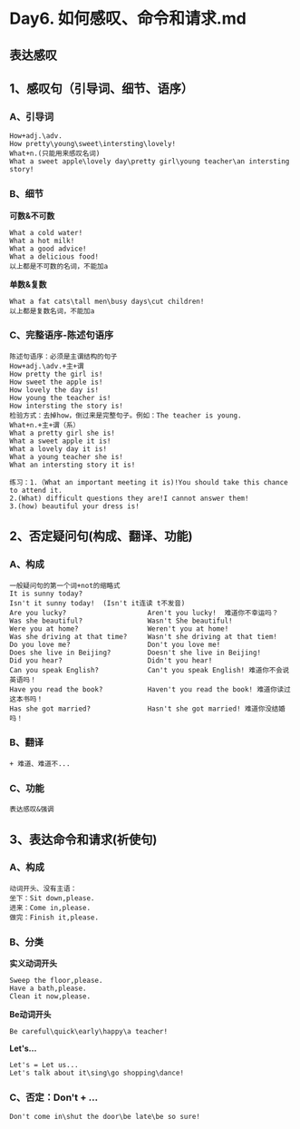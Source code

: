 # Day6. 如何感叹、命令和请求.md
## 表达感叹
## 1、感叹句（引导词、细节、语序）
### A、引导词
```
How+adj.\adv.
How pretty\young\sweet\intersting\lovely!
What+n.(只能用来感叹名词)
What a sweet apple\lovely day\pretty girl\young teacher\an intersting story!
```
### B、细节
**可数&不可数**
```
What a cold water!
What a hot milk!
What a good advice!
What a delicious food!
以上都是不可数的名词，不能加a
```
**单数&复数**
```
What a fat cats\tall men\busy days\cut children!
以上都是复数名词，不能加a
```
### C、完整语序-陈述句语序
```
陈述句语序：必须是主谓结构的句子
How+adj.\adv.+主+谓
How pretty the girl is!
How sweet the apple is!
How lovely the day is!
How young the teacher is!
How intersting the story is!
检验方式：去掉how，倒过来是完整句子。例如：The teacher is young.
What+n.+主+谓（系）
What a pretty girl she is!
What a sweet apple it is!
What a lovely day it is!
What a young teacher she is!
What an intersting story it is!
```
```
练习：1.（What an important meeting it is)!You should take this chance to attend it.
2.(What) difficult questions they are!I cannot answer them!
3.(how) beautiful your dress is!
```
## 2、否定疑问句(构成、翻译、功能)
### A、构成
```
一般疑问句的第一个词+not的缩略式
It is sunny today?
Isn't it sunny today!  (Isn't it连读 t不发音)
Are you lucky?                    Aren't you lucky!  难道你不幸运吗？
Was she beautiful?                Wasn't She beautiful!
Were you at home?                 Weren't you at home!
Was she driving at that time?     Wasn't she driving at that tiem!
Do you love me?                   Don't you love me!
Does she live in Beijing?         Doesn't she live in Beijing!
Did you hear?                     Didn't you hear!
Can you speak English?            Can't you speak English! 难道你不会说英语吗！
Have you read the book?           Haven't you read the book! 难道你读过这本书吗！
Has she got married?              Hasn't she got married! 难道你没结婚吗！
```
### B、翻译
```
+ 难道、难道不...
```
### C、功能
```
表达感叹&强调
```
## 3、表达命令和请求(祈使句)
### A、构成
```
动词开头、没有主语：
坐下：Sit down,please.
进来：Come in,please.
做完：Finish it,please.
```
### B、分类
**实义动词开头**
```
Sweep the floor,please.
Have a bath,please.
Clean it now,please.
```
**Be动词开头**
```
Be careful\quick\early\happy\a teacher!
```
**Let's...**
```
Let's = Let us...
Let's talk about it\sing\go shopping\dance!
```
### C、否定：Don't + ...
```
Don't come in\shut the door\be late\be so sure!
```
